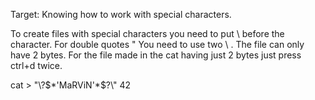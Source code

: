 Target: Knowing how to work with special characters.

To create files with special characters you need to put \ before the character. For double quotes " You need to use two \\ . The file can only have 2 bytes. For the file made in the cat having just 2 bytes just press ctrl+d twice.

cat > \"\\\?\$\*\'MaRViN\'\*\$\?\\\"
42
